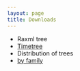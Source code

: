 ```yaml
---
layout: page
title: Downloads
---
```


- Raxml tree
- [Timetree](actinopt_12k_treePL.tre)
- Distribution of trees
- [by family](family/)
